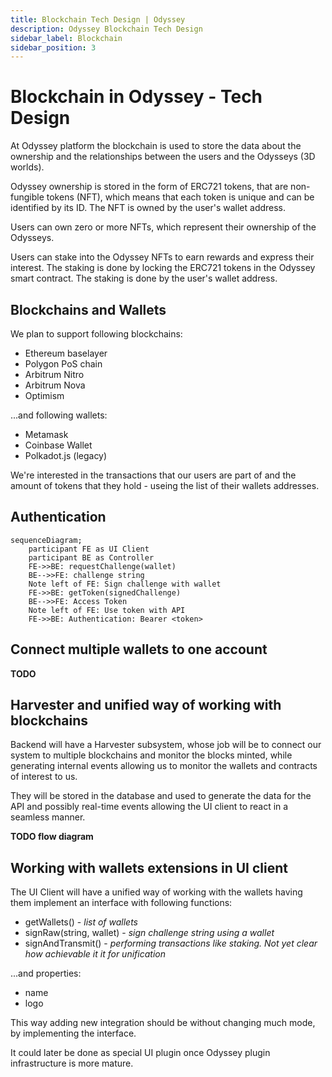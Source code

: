 ```yaml
---
title: Blockchain Tech Design | Odyssey
description: Odyssey Blockchain Tech Design
sidebar_label: Blockchain
sidebar_position: 3
---
```


# Blockchain in Odyssey - Tech Design

At Odyssey platform the blockchain is used to store the data about the ownership and the relationships between the users and the Odysseys (3D worlds).

Odyssey ownership is stored in the form of ERC721 tokens, that are non-fungible tokens (NFT), which means that each token is unique and can be identified by its ID. The NFT is owned by the user's wallet address.

Users can own zero or more NFTs, which represent their ownership of the Odysseys.

Users can stake into the Odyssey NFTs to earn rewards and express their interest. The staking is done by locking the ERC721 tokens in the Odyssey smart contract. The staking is done by the user's wallet address.

## Blockchains and Wallets

We plan to support following blockchains:

- Ethereum baselayer
- Polygon PoS chain
- Arbitrum Nitro
- Arbitrum Nova
- Optimism

...and following wallets:

- Metamask
- Coinbase Wallet
- Polkadot.js (legacy)

We're interested in the transactions that our users are part of and the amount of tokens that they hold - useing the list of their wallets addresses.

## Authentication

```mermaid
sequenceDiagram;
    participant FE as UI Client
    participant BE as Controller
    FE->>BE: requestChallenge(wallet)
    BE-->>FE: challenge string
    Note left of FE: Sign challenge with wallet
    FE->>BE: getToken(signedChallenge)
    BE-->>FE: Access Token
    Note left of FE: Use token with API
    FE->>BE: Authentication: Bearer <token>
```

## Connect multiple wallets to one account

**TODO**

## Harvester and unified way of working with blockchains

Backend will have a Harvester subsystem, whose job will be to connect our system to multiple blockchains and monitor the blocks minted, while generating internal events allowing us to monitor the wallets and contracts of interest to us.

They will be stored in the database and used to generate the data for the API and possibly real-time events allowing the UI client to react in a seamless manner.

**TODO flow diagram**

## Working with wallets extensions in UI client

The UI Client will have a unified way of working with the wallets having them implement an interface with following functions:

- getWallets() - _list of wallets_
- signRaw(string, wallet) - _sign challenge string using a wallet_
- signAndTransmit() - _performing transactions like staking. Not yet clear how achievable it it for unification_

...and properties:

- name
- logo

This way adding new integration should be without changing much mode, by implementing the interface.

It could later be done as special UI plugin once Odyssey plugin infrastructure is more mature.
